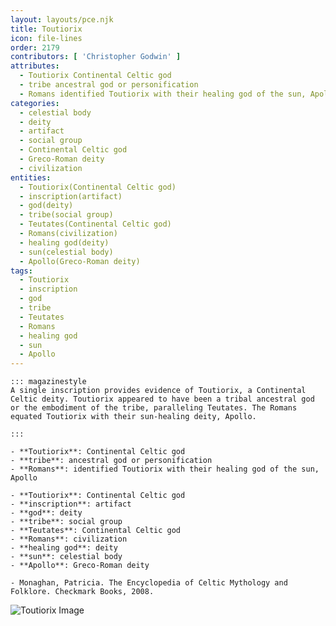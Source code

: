 ```yaml
---
layout: layouts/pce.njk
title: Toutiorix
icon: file-lines
order: 2179
contributors: [ 'Christopher Godwin' ]
attributes:
  - Toutiorix Continental Celtic god
  - tribe ancestral god or personification
  - Romans identified Toutiorix with their healing god of the sun, Apollo
categories:
  - celestial body
  - deity
  - artifact
  - social group
  - Continental Celtic god
  - Greco-Roman deity
  - civilization
entities:
  - Toutiorix(Continental Celtic god)
  - inscription(artifact)
  - god(deity)
  - tribe(social group)
  - Teutates(Continental Celtic god)
  - Romans(civilization)
  - healing god(deity)
  - sun(celestial body)
  - Apollo(Greco-Roman deity)
tags:
  - Toutiorix
  - inscription
  - god
  - tribe
  - Teutates
  - Romans
  - healing god
  - sun
  - Apollo
---
```

``` tab [group1:Info]
::: magazinestyle
A single inscription provides evidence of Toutiorix, a Continental Celtic deity. Toutiorix appeared to have been a tribal ancestral god or the embodiment of the tribe, paralleling Teutates. The Romans equated Toutiorix with their sun-healing deity, Apollo.

:::
```
``` tab [group1:Attributes]
- **Toutiorix**: Continental Celtic god
- **tribe**: ancestral god or personification
- **Romans**: identified Toutiorix with their healing god of the sun, Apollo
```
``` tab [group1:Entities]
- **Toutiorix**: Continental Celtic god
- **inscription**: artifact
- **god**: deity
- **tribe**: social group
- **Teutates**: Continental Celtic god
- **Romans**: civilization
- **healing god**: deity
- **sun**: celestial body
- **Apollo**: Greco-Roman deity
```
``` tab [group1:Sources]
- Monaghan, Patricia. The Encyclopedia of Celtic Mythology and Folklore. Checkmark Books, 2008.
```
![Toutiorix Image]([None])
